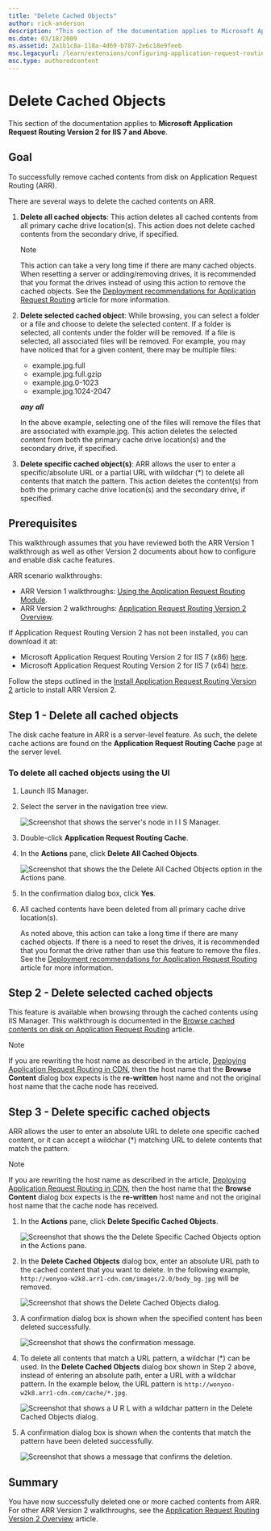 ```yaml
---
title: "Delete Cached Objects"
author: rick-anderson
description: "This section of the documentation applies to Microsoft Application Request Routing Version 2 for IIS 7 and Above. Goal To successfully remove cached content..."
ms.date: 03/18/2009
ms.assetid: 2a1b1c8a-118a-4d69-b787-2e6c18e9feeb
msc.legacyurl: /learn/extensions/configuring-application-request-routing-arr/delete-cached-objects
msc.type: authoredcontent
---
```

# Delete Cached Objects

This section of the documentation applies to **Microsoft Application Request Routing Version 2 for IIS 7 and Above**.

## Goal

To successfully remove cached contents from disk on Application Request Routing (ARR).

There are several ways to delete the cached contents on ARR.

1. **Delete all cached objects**: This action deletes all cached contents from all primary cache drive location(s). This action does not delete cached contents from the secondary drive, if specified.

   > [!NOTE]
   > This action can take a very long time if there are many cached objects. When resetting a server or adding/removing drives, it is recommended that you format the drives instead of using this action to remove the cached objects. See the [Deployment recommendations for Application Request Routing](../installing-application-request-routing-arr/deployment-recommendations-for-application-request-routing.md) article for more information.
2. **Delete selected cached object**: While browsing, you can select a folder or a file and choose to delete the selected content. If a folder is selected, all contents under the folder will be removed. If a file is selected, all associated files will be removed. For example, you may have noticed that for a given content, there may be multiple files:

   - example.jpg.full
   - example.jpg.full.gzip
   - example.jpg.0-1023
   - example.jpg.1024-2047

   ***any*** ***all***

   In the above example, selecting one of the files will remove the files that are associated with example.jpg. This action deletes the selected content from both the primary cache drive location(s) and the secondary drive, if specified.
3. **Delete specific cached object(s)**: ARR allows the user to enter a specific/absolute URL or a partial URL with wildchar (\*) to delete all contents that match the pattern. This action deletes the content(s) from both the primary cache drive location(s) and the secondary drive, if specified.

## Prerequisites

This walkthrough assumes that you have reviewed both the ARR Version 1 walkthrough as well as other Version 2 documents about how to configure and enable disk cache features.

ARR scenario walkthroughs:

- ARR Version 1 walkthroughs: [Using the Application Request Routing Module](../planning-for-arr/using-the-application-request-routing-module.md).
- ARR Version 2 walkthroughs: [Application Request Routing Version 2 Overview](../planning-for-arr/application-request-routing-version-2-overview.md).

If Application Request Routing Version 2 has not been installed, you can download it at:

- Microsoft Application Request Routing Version 2 for IIS 7 (x86) [here](https://download.microsoft.com/download/4/D/F/4DFDA851-515F-474E-BA7A-5802B3C95101/ARRv2_setup_x86.EXE).
- Microsoft Application Request Routing Version 2 for IIS 7 (x64) [here](https://download.microsoft.com/download/3/4/1/3415F3F9-5698-44FE-A072-D4AF09728390/ARRv2_setup_x64.EXE).

Follow the steps outlined in the [Install Application Request Routing Version 2](../installing-application-request-routing-arr/install-application-request-routing-version-2.md) article to install ARR Version 2.

## Step 1 - Delete all cached objects

The disk cache feature in ARR is a server-level feature. As such, the delete cache actions are found on the **Application Request Routing Cache** page at the server level.

### To delete all cached objects using the UI

1. Launch IIS Manager.
2. Select the server in the navigation tree view.

    ![Screenshot that shows the server's node in I I S Manager.](delete-cached-objects/_static/image1.jpg)
3. Double-click **Application Request Routing Cache**.
4. In the **Actions** pane, click **Delete All Cached Objects**.

    ![Screenshot that shows the the Delete All Cached Objects option in the Actions pane.](delete-cached-objects/_static/image2.jpg)
5. In the confirmation dialog box, click **Yes**.
6. All cached contents have been deleted from all primary cache drive location(s).

   As noted above, this action can take a long time if there are many cached objects. If there is a need to reset the drives, it is recommended that you format the drive rather than use this feature to remove the files. See the [Deployment recommendations for Application Request Routing](../installing-application-request-routing-arr/deployment-recommendations-for-application-request-routing.md) article for more information.

## Step 2 - Delete selected cached objects

This feature is available when browsing through the cached contents using IIS Manager. This walkthrough is documented in the [Browse cached contents on disk on Application Request Routing](browse-cached-contents-on-disk-on-application-request-routing.md) article.

> [!NOTE]
> If you are rewriting the host name as described in the article, [Deploying Application Request Routing in CDN](../installing-application-request-routing-arr/deploying-application-request-routing-in-cdn.md), then the host name that the **Browse Content** dialog box expects is the **re-written** host name and not the original host name that the cache node has received.

## Step 3 - Delete specific cached objects

ARR allows the user to enter an absolute URL to delete one specific cached content, or it can accept a wildchar (\*) matching URL to delete contents that match the pattern.

> [!NOTE]
> If you are rewriting the host name as described in the article, [Deploying Application Request Routing in CDN](../installing-application-request-routing-arr/deploying-application-request-routing-in-cdn.md), then the host name that the **Browse Content** dialog box expects is the **re-written** host name and not the original host name that the cache node has received.

1. In the **Actions** pane, click **Delete Specific Cached Objects**.

   ![Screenshot that shows the the Delete Specific Cached Objects option in the Actions pane.](delete-cached-objects/_static/image2.jpg)
2. In the **Delete Cached Objects** dialog box, enter an absolute URL path to the cached content that you want to delete. In the following example, `http://wonyoo-w2k8.arr1-cdn.com/images/2.0/body_bg.jpg` will be removed.

   ![Screenshot that shows the Delete Cached Objects dialog.](delete-cached-objects/_static/image4.jpg)
3. A confirmation dialog box is shown when the specified content has been deleted successfully.

   ![Screenshot that shows the confirmation message.](delete-cached-objects/_static/image6.jpg)
4. To delete all contents that match a URL pattern, a wildchar (\*) can be used. In the **Delete Cached Objects** dialog box shown in Step 2 above, instead of entering an absolute path, enter a URL with a wildchar pattern. In the example below, the URL pattern is `http://wonyoo-w2k8.arr1-cdn.com/cache/*.jpg`.

   ![Screenshot that shows a U R L with a wildchar pattern in the Delete Cached Objects dialog.](delete-cached-objects/_static/image8.jpg)
5. A confirmation dialog box is shown when the contents that match the pattern have been deleted successfully.

   ![Screenshot that shows a message that confirms the deletion.](delete-cached-objects/_static/image6.jpg)

## Summary

You have now successfully deleted one or more cached contents from ARR. For other ARR Version 2 walkthroughs, see the [Application Request Routing Version 2 Overview](../planning-for-arr/application-request-routing-version-2-overview.md) article.
